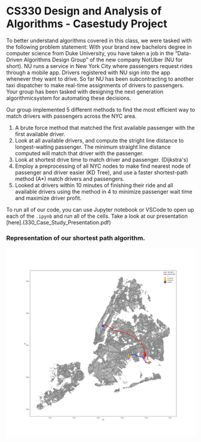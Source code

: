# CS330 Design and Analysis of Algorithms - Casestudy Project

To better understand algorithms covered in this class, we were tasked with the following problem statement: With your brand new bachelors degree in computer science from Duke University, you have taken a job in the “Data-Driven Algorithms Design Group” of the new company NotUber (NU for short). NU runs a service in New York City where passengers request rides through a mobile app. Drivers registered with NU sign into the app whenever they want to drive. So far NU has been subcontracting to another taxi dispatcher to make real-time assignments of drivers to passengers. Your group has been tasked with designing the next generation algorithmicsystem for automating these decisions.


Our group implemented 5 different methods to find the most efficient way to match drivers with passengers across the NYC area. 

1. A brute force method that matched the first available passenger with the first available driver. 
2. Look at all available drivers, and compute the stright line distance to longest-waiting passenger. The minimum straight line distance computed will match that driver with the passenger.  
3. Look at shortest drive time to match driver and passenger. (Dijkstra's) 
4. Employ a preprocessing of all NYC nodes to make find nearest node of passenger and driver easier (KD Tree), and use a faster shortest-path method (A*) match drivers and passengers.
5. Looked at drivers within 10 minutes of finishing their ride and all available drivers using the method in 4 to minimize passenger wait time and maximize driver profit. 


To run all of our code, you can use Jupyter notebook or VSCode to open up each of the `.ipynb` and run all of the cells. Take a look at our presentation [here].(330_Case_Study_Presentation.pdf)


### Representation of our shortest path algorithm. 

![Dijkstra's](./Dijkstras.png)



